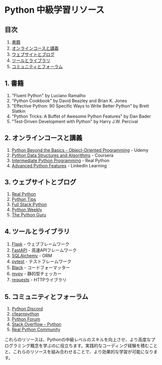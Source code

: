 # Python 中級学習リソース

## 目次
1. [書籍](#1-書籍)
2. [オンラインコースと講義](#2-オンラインコースと講義)
3. [ウェブサイトとブログ](#3-ウェブサイトとブログ)
4. [ツールとライブラリ](#4-ツールとライブラリ)
5. [コミュニティとフォーラム](#5-コミュニティとフォーラム)

## 1. 書籍

1. "Fluent Python" by Luciano Ramalho
2. "Python Cookbook" by David Beazley and Brian K. Jones
3. "Effective Python: 90 Specific Ways to Write Better Python" by Brett Slatkin
4. "Python Tricks: A Buffet of Awesome Python Features" by Dan Bader
5. "Test-Driven Development with Python" by Harry J.W. Percival

## 2. オンラインコースと講義

1. [Python Beyond the Basics - Object-Oriented Programming](https://www.udemy.com/course/python-beyond-the-basics-object-oriented-programming/) - Udemy
2. [Python Data Structures and Algorithms](https://www.coursera.org/specializations/data-structures-algorithms) - Coursera
3. [Intermediate Python Programming](https://realpython.com/intermediate-python/) - Real Python
4. [Advanced Python Features](https://www.linkedin.com/learning/advanced-python) - LinkedIn Learning

## 3. ウェブサイトとブログ

1. [Real Python](https://realpython.com/)
2. [Python Tips](https://book.pythontips.com/)
3. [Full Stack Python](https://www.fullstackpython.com/)
4. [Python Weekly](https://www.pythonweekly.com/)
5. [The Python Guru](https://thepythonguru.com/)

## 4. ツールとライブラリ

1. [Flask](https://flask.palletsprojects.com/) - ウェブフレームワーク
2. [FastAPI](https://fastapi.tiangolo.com/) - 高速APIフレームワーク
3. [SQLAlchemy](https://www.sqlalchemy.org/) - ORM
4. [pytest](https://docs.pytest.org/) - テストフレームワーク
5. [Black](https://github.com/psf/black) - コードフォーマッター
6. [mypy](http://mypy-lang.org/) - 静的型チェッカー
7. [requests](https://requests.readthedocs.io/) - HTTPライブラリ

## 5. コミュニティとフォーラム

1. [Python Discord](https://pythondiscord.com/)
2. [r/learnpython](https://www.reddit.com/r/learnpython/)
3. [Python Forum](https://python-forum.io/)
4. [Stack Overflow - Python](https://stackoverflow.com/questions/tagged/python)
5. [Real Python Community](https://realpython.com/community/)

これらのリソースは、Pythonの中級レベルのスキルを向上させ、より高度なプログラミング概念を学ぶのに役立ちます。実践的なコーディング経験を積むことと、これらのリソースを組み合わせることで、より効果的な学習が可能になります。